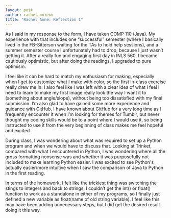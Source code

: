 ```yaml
---
layout: post
author: rachelanniexo
title: "Rachel Anne: Reflection 1"
---
```


As I said in my response to the form, I have taken COMP 110 (Java). My experience with that includes one “successful” semester (where I basically lived in the FB-Sitterson waiting for the TAs to hold help sessions), and a summer semester course I unfortunately had to drop, because I just wasn’t getting it. After a really fun and engaging first day in INLS 560, I became cautiously optimistic, but after doing the readings, I upgraded to pure optimism.

I feel like it can be hard to match my enthusiasm for making, especially when I get to customize what I make with color, so the first in-class exercise really drew me in. I also feel like I was left with a clear idea of what I feel I need to learn to make my first image really look the way I want it to (something about angle/slope), without being too dissatisfied with my final submission. 
I’m also glad to have gained some more experience and guidance with GitHub. I have known about GitHub for a very long time as I frequently encounter it when I’m looking for themes for Tumblr, but never thought my coding skills would be to a point where I would use it, so being instructed to use it from the very beginning of class makes me feel hopeful and excited. 

During class, I was wondering about what was required to set up a Python program and when we would have to discuss that. Looking at Trinket, compared with what I encountered in Python, I was wondering where all the gross formatting nonsense was and whether it was purposefully not included to make learning Python easier. I was excited to see Python's actually easier/more intuitive when I saw the comparison of Java to Python in the first reading.

In terms of the homework, I felt like the trickiest thing was switching the stings to integers and back to strings. I couldn’t get the int() or float() function to work as a standalone in either of my programs, so I finally just defined a new variable as float(name of old string variable). I feel like this may have been adding unnecessary steps, but I did get the desired result doing it this way.
